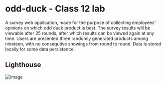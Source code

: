 # odd-duck - Class 12 lab

A survey web application, made for the purpose of collecting employees' opinions on which odd duck product is best. The survey results will be viewable after 25 rounds, after which results can be viewed again at any time. Users are presented three randomly generated products among nineteen, with no consequtive showings from round to round. Data is stored locally for some data persistence. 

## Lighthouse

![image](https://github.com/Bradley-Hower/odd-duck/assets/139923955/ba7b03c4-5e65-4db6-bdc6-9f6c83b03402)
